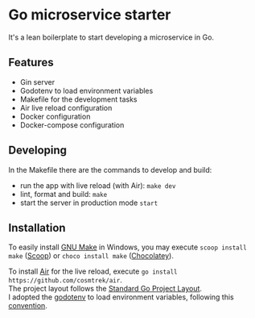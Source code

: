 # Go microservice starter
It's a lean boilerplate to start developing a microservice in Go.

## Features
- Gin server
- Godotenv to load environment variables
- Makefile for the development tasks
- Air live reload configuration
- Docker configuration
- Docker-compose configuration

## Developing
In the Makefile there are the commands to develop and build:
- run the app with live reload (with Air): `make dev`
- lint, format and build: `make`
- start the server in production mode `start`

## Installation
To easily install [GNU Make](https://www.gnu.org/software/make/) in Windows, you may execute `scoop install make` ([Scoop](https://scoop.sh/)) or `choco install make` ([Chocolatey](https://chocolatey.org/)).

To install [Air](https://github.com/cosmtrek/air) for the live reload, execute `go install https://github.com/cosmtrek/air`.  
The project layout follows the [Standard Go Project Layout](https://github.com/golang-standards/project-layout).  
I adopted the [godotenv](https://pkg.go.dev/github.com/joho/godotenv) to load environment variables, following this [convention](https://github.com/bkeepers/dotenv#what-other-env-files-can-i-use).
